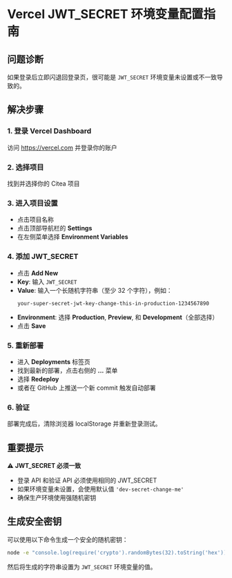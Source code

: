 # Vercel JWT_SECRET 环境变量配置指南

## 问题诊断

如果登录后立即闪退回登录页，很可能是 `JWT_SECRET` 环境变量未设置或不一致导致的。

## 解决步骤

### 1. 登录 Vercel Dashboard
访问 https://vercel.com 并登录你的账户

### 2. 选择项目
找到并选择你的 Citea 项目

### 3. 进入项目设置
- 点击项目名称
- 点击顶部导航栏的 **Settings**
- 在左侧菜单选择 **Environment Variables**

### 4. 添加 JWT_SECRET
- 点击 **Add New**
- **Key**: 输入 `JWT_SECRET`
- **Value**: 输入一个长随机字符串（至少 32 个字符），例如：
  ```
  your-super-secret-jwt-key-change-this-in-production-1234567890
  ```
- **Environment**: 选择 **Production**, **Preview**, 和 **Development**（全部选择）
- 点击 **Save**

### 5. 重新部署
- 进入 **Deployments** 标签页
- 找到最新的部署，点击右侧的 **...** 菜单
- 选择 **Redeploy**
- 或者在 GitHub 上推送一个新 commit 触发自动部署

### 6. 验证
部署完成后，清除浏览器 localStorage 并重新登录测试。

## 重要提示

⚠️ **JWT_SECRET 必须一致**
- 登录 API 和验证 API 必须使用相同的 JWT_SECRET
- 如果环境变量未设置，会使用默认值 `'dev-secret-change-me'`
- 确保生产环境使用强随机密钥

## 生成安全密钥

可以使用以下命令生成一个安全的随机密钥：
```bash
node -e "console.log(require('crypto').randomBytes(32).toString('hex'))"
```

然后将生成的字符串设置为 `JWT_SECRET` 环境变量的值。

